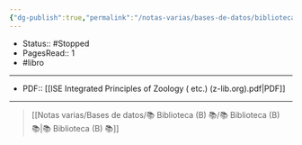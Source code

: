 ```yaml
---
{"dg-publish":true,"permalink":"/notas-varias/bases-de-datos/biblioteca-b/b-ise-integrated-principles-of-zoology/"}
---
```



- Status:: #Stopped 
- PagesRead:: 1
- #libro

---

- PDF:: [[ISE Integrated Principles of Zoology ( etc.) (z-lib.org).pdf|PDF]]

---

> [[Notas varias/Bases de datos/📚 Biblioteca (B) 📚/📚 Biblioteca (B) 📚\|📚 Biblioteca (B) 📚]]